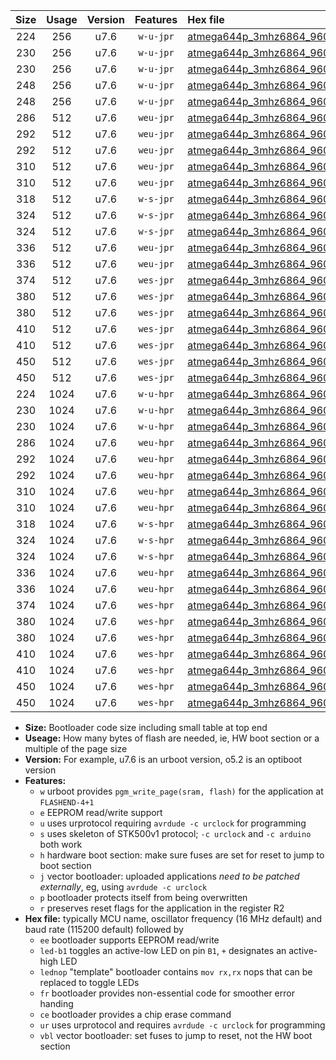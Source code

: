 |Size|Usage|Version|Features|Hex file|
|:-:|:-:|:-:|:-:|:--|
|224|256|u7.6|`w-u-jpr`|[atmega644p_3mhz6864_9600bps_ur_vbl.hex](https://raw.githubusercontent.com/stefanrueger/urboot/main/atmega644p_3mhz6864_9600bps_ur_vbl.hex)|
|230|256|u7.6|`w-u-jpr`|[atmega644p_3mhz6864_9600bps_led+b0_ur_vbl.hex](https://raw.githubusercontent.com/stefanrueger/urboot/main/atmega644p_3mhz6864_9600bps_led+b0_ur_vbl.hex)|
|230|256|u7.6|`w-u-jpr`|[atmega644p_3mhz6864_9600bps_lednop_ur_vbl.hex](https://raw.githubusercontent.com/stefanrueger/urboot/main/atmega644p_3mhz6864_9600bps_lednop_ur_vbl.hex)|
|248|256|u7.6|`w-u-jpr`|[atmega644p_3mhz6864_9600bps_led+b0_fr_ur_vbl.hex](https://raw.githubusercontent.com/stefanrueger/urboot/main/atmega644p_3mhz6864_9600bps_led+b0_fr_ur_vbl.hex)|
|248|256|u7.6|`w-u-jpr`|[atmega644p_3mhz6864_9600bps_lednop_fr_ur_vbl.hex](https://raw.githubusercontent.com/stefanrueger/urboot/main/atmega644p_3mhz6864_9600bps_lednop_fr_ur_vbl.hex)|
|286|512|u7.6|`weu-jpr`|[atmega644p_3mhz6864_9600bps_ee_ur_vbl.hex](https://raw.githubusercontent.com/stefanrueger/urboot/main/atmega644p_3mhz6864_9600bps_ee_ur_vbl.hex)|
|292|512|u7.6|`weu-jpr`|[atmega644p_3mhz6864_9600bps_ee_led+b0_ur_vbl.hex](https://raw.githubusercontent.com/stefanrueger/urboot/main/atmega644p_3mhz6864_9600bps_ee_led+b0_ur_vbl.hex)|
|292|512|u7.6|`weu-jpr`|[atmega644p_3mhz6864_9600bps_ee_lednop_ur_vbl.hex](https://raw.githubusercontent.com/stefanrueger/urboot/main/atmega644p_3mhz6864_9600bps_ee_lednop_ur_vbl.hex)|
|310|512|u7.6|`weu-jpr`|[atmega644p_3mhz6864_9600bps_ee_led+b0_fr_ur_vbl.hex](https://raw.githubusercontent.com/stefanrueger/urboot/main/atmega644p_3mhz6864_9600bps_ee_led+b0_fr_ur_vbl.hex)|
|310|512|u7.6|`weu-jpr`|[atmega644p_3mhz6864_9600bps_ee_lednop_fr_ur_vbl.hex](https://raw.githubusercontent.com/stefanrueger/urboot/main/atmega644p_3mhz6864_9600bps_ee_lednop_fr_ur_vbl.hex)|
|318|512|u7.6|`w-s-jpr`|[atmega644p_3mhz6864_9600bps_vbl.hex](https://raw.githubusercontent.com/stefanrueger/urboot/main/atmega644p_3mhz6864_9600bps_vbl.hex)|
|324|512|u7.6|`w-s-jpr`|[atmega644p_3mhz6864_9600bps_led+b0_vbl.hex](https://raw.githubusercontent.com/stefanrueger/urboot/main/atmega644p_3mhz6864_9600bps_led+b0_vbl.hex)|
|324|512|u7.6|`w-s-jpr`|[atmega644p_3mhz6864_9600bps_lednop_vbl.hex](https://raw.githubusercontent.com/stefanrueger/urboot/main/atmega644p_3mhz6864_9600bps_lednop_vbl.hex)|
|336|512|u7.6|`weu-jpr`|[atmega644p_3mhz6864_9600bps_ee_led+b0_fr_ce_ur_vbl.hex](https://raw.githubusercontent.com/stefanrueger/urboot/main/atmega644p_3mhz6864_9600bps_ee_led+b0_fr_ce_ur_vbl.hex)|
|336|512|u7.6|`weu-jpr`|[atmega644p_3mhz6864_9600bps_ee_lednop_fr_ce_ur_vbl.hex](https://raw.githubusercontent.com/stefanrueger/urboot/main/atmega644p_3mhz6864_9600bps_ee_lednop_fr_ce_ur_vbl.hex)|
|374|512|u7.6|`wes-jpr`|[atmega644p_3mhz6864_9600bps_ee_vbl.hex](https://raw.githubusercontent.com/stefanrueger/urboot/main/atmega644p_3mhz6864_9600bps_ee_vbl.hex)|
|380|512|u7.6|`wes-jpr`|[atmega644p_3mhz6864_9600bps_ee_led+b0_vbl.hex](https://raw.githubusercontent.com/stefanrueger/urboot/main/atmega644p_3mhz6864_9600bps_ee_led+b0_vbl.hex)|
|380|512|u7.6|`wes-jpr`|[atmega644p_3mhz6864_9600bps_ee_lednop_vbl.hex](https://raw.githubusercontent.com/stefanrueger/urboot/main/atmega644p_3mhz6864_9600bps_ee_lednop_vbl.hex)|
|410|512|u7.6|`wes-jpr`|[atmega644p_3mhz6864_9600bps_ee_led+b0_fr_vbl.hex](https://raw.githubusercontent.com/stefanrueger/urboot/main/atmega644p_3mhz6864_9600bps_ee_led+b0_fr_vbl.hex)|
|410|512|u7.6|`wes-jpr`|[atmega644p_3mhz6864_9600bps_ee_lednop_fr_vbl.hex](https://raw.githubusercontent.com/stefanrueger/urboot/main/atmega644p_3mhz6864_9600bps_ee_lednop_fr_vbl.hex)|
|450|512|u7.6|`wes-jpr`|[atmega644p_3mhz6864_9600bps_ee_led+b0_fr_ce_vbl.hex](https://raw.githubusercontent.com/stefanrueger/urboot/main/atmega644p_3mhz6864_9600bps_ee_led+b0_fr_ce_vbl.hex)|
|450|512|u7.6|`wes-jpr`|[atmega644p_3mhz6864_9600bps_ee_lednop_fr_ce_vbl.hex](https://raw.githubusercontent.com/stefanrueger/urboot/main/atmega644p_3mhz6864_9600bps_ee_lednop_fr_ce_vbl.hex)|
|224|1024|u7.6|`w-u-hpr`|[atmega644p_3mhz6864_9600bps_ur.hex](https://raw.githubusercontent.com/stefanrueger/urboot/main/atmega644p_3mhz6864_9600bps_ur.hex)|
|230|1024|u7.6|`w-u-hpr`|[atmega644p_3mhz6864_9600bps_led+b0_ur.hex](https://raw.githubusercontent.com/stefanrueger/urboot/main/atmega644p_3mhz6864_9600bps_led+b0_ur.hex)|
|230|1024|u7.6|`w-u-hpr`|[atmega644p_3mhz6864_9600bps_lednop_ur.hex](https://raw.githubusercontent.com/stefanrueger/urboot/main/atmega644p_3mhz6864_9600bps_lednop_ur.hex)|
|286|1024|u7.6|`weu-hpr`|[atmega644p_3mhz6864_9600bps_ee_ur.hex](https://raw.githubusercontent.com/stefanrueger/urboot/main/atmega644p_3mhz6864_9600bps_ee_ur.hex)|
|292|1024|u7.6|`weu-hpr`|[atmega644p_3mhz6864_9600bps_ee_led+b0_ur.hex](https://raw.githubusercontent.com/stefanrueger/urboot/main/atmega644p_3mhz6864_9600bps_ee_led+b0_ur.hex)|
|292|1024|u7.6|`weu-hpr`|[atmega644p_3mhz6864_9600bps_ee_lednop_ur.hex](https://raw.githubusercontent.com/stefanrueger/urboot/main/atmega644p_3mhz6864_9600bps_ee_lednop_ur.hex)|
|310|1024|u7.6|`weu-hpr`|[atmega644p_3mhz6864_9600bps_ee_led+b0_fr_ur.hex](https://raw.githubusercontent.com/stefanrueger/urboot/main/atmega644p_3mhz6864_9600bps_ee_led+b0_fr_ur.hex)|
|310|1024|u7.6|`weu-hpr`|[atmega644p_3mhz6864_9600bps_ee_lednop_fr_ur.hex](https://raw.githubusercontent.com/stefanrueger/urboot/main/atmega644p_3mhz6864_9600bps_ee_lednop_fr_ur.hex)|
|318|1024|u7.6|`w-s-hpr`|[atmega644p_3mhz6864_9600bps.hex](https://raw.githubusercontent.com/stefanrueger/urboot/main/atmega644p_3mhz6864_9600bps.hex)|
|324|1024|u7.6|`w-s-hpr`|[atmega644p_3mhz6864_9600bps_led+b0.hex](https://raw.githubusercontent.com/stefanrueger/urboot/main/atmega644p_3mhz6864_9600bps_led+b0.hex)|
|324|1024|u7.6|`w-s-hpr`|[atmega644p_3mhz6864_9600bps_lednop.hex](https://raw.githubusercontent.com/stefanrueger/urboot/main/atmega644p_3mhz6864_9600bps_lednop.hex)|
|336|1024|u7.6|`weu-hpr`|[atmega644p_3mhz6864_9600bps_ee_led+b0_fr_ce_ur.hex](https://raw.githubusercontent.com/stefanrueger/urboot/main/atmega644p_3mhz6864_9600bps_ee_led+b0_fr_ce_ur.hex)|
|336|1024|u7.6|`weu-hpr`|[atmega644p_3mhz6864_9600bps_ee_lednop_fr_ce_ur.hex](https://raw.githubusercontent.com/stefanrueger/urboot/main/atmega644p_3mhz6864_9600bps_ee_lednop_fr_ce_ur.hex)|
|374|1024|u7.6|`wes-hpr`|[atmega644p_3mhz6864_9600bps_ee.hex](https://raw.githubusercontent.com/stefanrueger/urboot/main/atmega644p_3mhz6864_9600bps_ee.hex)|
|380|1024|u7.6|`wes-hpr`|[atmega644p_3mhz6864_9600bps_ee_led+b0.hex](https://raw.githubusercontent.com/stefanrueger/urboot/main/atmega644p_3mhz6864_9600bps_ee_led+b0.hex)|
|380|1024|u7.6|`wes-hpr`|[atmega644p_3mhz6864_9600bps_ee_lednop.hex](https://raw.githubusercontent.com/stefanrueger/urboot/main/atmega644p_3mhz6864_9600bps_ee_lednop.hex)|
|410|1024|u7.6|`wes-hpr`|[atmega644p_3mhz6864_9600bps_ee_led+b0_fr.hex](https://raw.githubusercontent.com/stefanrueger/urboot/main/atmega644p_3mhz6864_9600bps_ee_led+b0_fr.hex)|
|410|1024|u7.6|`wes-hpr`|[atmega644p_3mhz6864_9600bps_ee_lednop_fr.hex](https://raw.githubusercontent.com/stefanrueger/urboot/main/atmega644p_3mhz6864_9600bps_ee_lednop_fr.hex)|
|450|1024|u7.6|`wes-hpr`|[atmega644p_3mhz6864_9600bps_ee_led+b0_fr_ce.hex](https://raw.githubusercontent.com/stefanrueger/urboot/main/atmega644p_3mhz6864_9600bps_ee_led+b0_fr_ce.hex)|
|450|1024|u7.6|`wes-hpr`|[atmega644p_3mhz6864_9600bps_ee_lednop_fr_ce.hex](https://raw.githubusercontent.com/stefanrueger/urboot/main/atmega644p_3mhz6864_9600bps_ee_lednop_fr_ce.hex)|

- **Size:** Bootloader code size including small table at top end
- **Useage:** How many bytes of flash are needed, ie, HW boot section or a multiple of the page size
- **Version:** For example, u7.6 is an urboot version, o5.2 is an optiboot version
- **Features:**
  + `w` urboot provides `pgm_write_page(sram, flash)` for the application at `FLASHEND-4+1`
  + `e` EEPROM read/write support
  + `u` uses urprotocol requiring `avrdude -c urclock` for programming
  + `s` uses skeleton of STK500v1 protocol; `-c urclock` and `-c arduino` both work
  + `h` hardware boot section: make sure fuses are set for reset to jump to boot section
  + `j` vector bootloader: uploaded applications *need to be patched externally*, eg, using `avrdude -c urclock`
  + `p` bootloader protects itself from being overwritten
  + `r` preserves reset flags for the application in the register R2
- **Hex file:** typically MCU name, oscillator frequency (16 MHz default) and baud rate (115200 default) followed by
  + `ee` bootloader supports EEPROM read/write
  + `led-b1` toggles an active-low LED on pin `B1`, `+` designates an active-high LED
  + `lednop` "template" bootloader contains `mov rx,rx` nops that can be replaced to toggle LEDs
  + `fr` bootloader provides non-essential code for smoother error handing
  + `ce` bootloader provides a chip erase command
  + `ur` uses urprotocol and requires `avrdude -c urclock` for programming
  + `vbl` vector bootloader: set fuses to jump to reset, not the HW boot section
